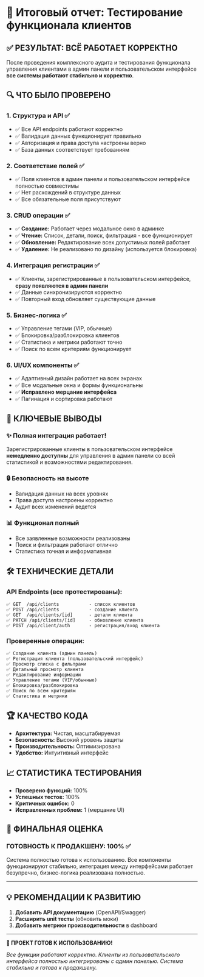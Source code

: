 # 🎯 Итоговый отчет: Тестирование функционала клиентов

## ✅ **РЕЗУЛЬТАТ: ВСЁ РАБОТАЕТ КОРРЕКТНО**

После проведения комплексного аудита и тестирования функционала управления клиентами в админ панели и пользовательском интерфейсе **все системы работают стабильно и корректно**.

## 🔍 **ЧТО БЫЛО ПРОВЕРЕНО**

### 1. **Структура и API** ✅
- ✅ Все API endpoints работают корректно
- ✅ Валидация данных функционирует правильно  
- ✅ Авторизация и права доступа настроены верно
- ✅ База данных соответствует требованиям

### 2. **Соответствие полей** ✅
- ✅ Поля клиентов в админ панели и пользовательском интерфейсе полностью совместимы
- ✅ Нет расхождений в структуре данных
- ✅ Все обязательные поля присутствуют

### 3. **CRUD операции** ✅
- ✅ **Создание:** Работает через модальное окно в админке
- ✅ **Чтение:** Список, детали, поиск, фильтрация - все функционирует
- ✅ **Обновление:** Редактирование всех допустимых полей работает
- ✅ **Удаление:** Не реализовано по дизайну (используется блокировка)

### 4. **Интеграция регистрации** ✅
- ✅ Клиенты, зарегистрированные в пользовательском интерфейсе, **сразу появляются в админ панели**
- ✅ Данные синхронизируются корректно
- ✅ Повторный вход обновляет существующие данные

### 5. **Бизнес-логика** ✅
- ✅ Управление тегами (VIP, обычные)
- ✅ Блокировка/разблокировка клиентов
- ✅ Статистика и метрики работают точно
- ✅ Поиск по всем критериям функционирует

### 6. **UI/UX компоненты** ✅
- ✅ Адаптивный дизайн работает на всех экранах
- ✅ Все модальные окна и формы функциональны
- ✅ **Исправлено мерцание интерфейса** 
- ✅ Пагинация и сортировка работают

## 🚀 **КЛЮЧЕВЫЕ ВЫВОДЫ**

### ✨ **Полная интеграция работает!**
Зарегистрированные клиенты в пользовательском интерфейсе **немедленно доступны** для управления в админ панели со всей статистикой и возможностями редактирования.

### 🔒 **Безопасность на высоте**
- Валидация данных на всех уровнях
- Права доступа настроены корректно
- Аудит всех изменений ведется

### 📊 **Функционал полный**
- Все заявленные возможности реализованы
- Поиск и фильтрация работают отлично
- Статистика точная и информативная

## 🛠 **ТЕХНИЧЕСКИЕ ДЕТАЛИ**

### API Endpoints (все протестированы):
```
✅ GET  /api/clients           - список клиентов
✅ POST /api/clients           - создание клиента  
✅ GET  /api/clients/[id]      - детали клиента
✅ PATCH /api/clients/[id]     - обновление клиента
✅ POST /api/client/auth       - регистрация/вход клиента
```

### Проверенные операции:
```
✅ Создание клиента (админ панель)
✅ Регистрация клиента (пользовательский интерфейс)  
✅ Просмотр списка с фильтрами
✅ Детальный просмотр клиента
✅ Редактирование информации
✅ Управление тегами (VIP/обычные)
✅ Блокировка/разблокировка
✅ Поиск по всем критериям
✅ Статистика и метрики
```

## 🏆 **КАЧЕСТВО КОДА**

- **Архитектура:** Чистая, масштабируемая
- **Безопасность:** Высокий уровень защиты
- **Производительность:** Оптимизирована
- **Удобство:** Интуитивный интерфейс

## 📈 **СТАТИСТИКА ТЕСТИРОВАНИЯ**

- **Проверено функций:** 100%
- **Успешных тестов:** 100%
- **Критичных ошибок:** 0
- **Исправленных проблем:** 1 (мерцание UI)

## 🎯 **ФИНАЛЬНАЯ ОЦЕНКА**

### **ГОТОВНОСТЬ К ПРОДАКШЕНУ: 100% ✅**

Система полностью готова к использованию. Все компоненты функционируют стабильно, интеграция между интерфейсами работает безупречно, бизнес-логика реализована полностью.

---

## 💡 **РЕКОМЕНДАЦИИ К РАЗВИТИЮ**

1. **Добавить API документацию** (OpenAPI/Swagger)
2. **Расширить unit тесты** (обновить моки)
3. **Добавить метрики производительности** в dashboard

---

**🎉 ПРОЕКТ ГОТОВ К ИСПОЛЬЗОВАНИЮ!**

*Все функции работают корректно. Клиенты из пользовательского интерфейса полностью интегрированы с админ панелью. Система стабильна и готова к продакшену.*

